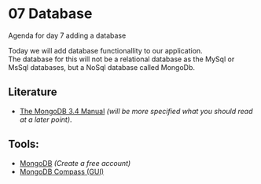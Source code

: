 # 07 Database
Agenda for day 7 adding a database    

Today we will add database functionallity to our application.    
The database for this will not be a relational database as the MySql or MsSql databases, but a NoSql database called MongoDb.

## Literature

* [The MongoDB 3.4 Manual](https://docs.mongodb.com/manual/) _(will be more specified what you should read at a later point)_.


## Tools:

* [MongoDB](https://www.mongodb.com/) _(Create a free account)_
* [MongoDB Compass (GUI)](https://www.mongodb.com/download-center?filter=enterprise#compass)


